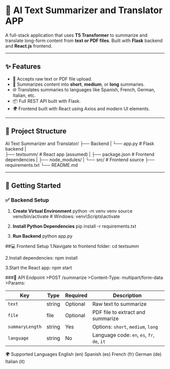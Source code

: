 # 🧠 AI Text Summarizer and Translator APP

A full-stack application that uses **T5 Transformer** to summarize and translate long-form content from **text or PDF files**. Built with **Flask** backend and **React.js** frontend.

---

## ✨ Features

- 📄 Accepts raw text or PDF file upload.
- 📝 Summarizes content into **short**, **medium**, or **long** summaries.
- 🌐 Translates summaries to languages like Spanish, French, German, Italian, etc.
- 📦 Full REST API built with Flask.
- 🌍 Frontend built with React using Axios and modern UI elements.

---

## 📂 Project Structure

AI Text Summarizer and Translator/
├── Backend
|   └──  app.py             # Flask backend
|    
├── textsumm/              # React app (assumed)
|    ├── package.json       # Frontend dependencies
|    ├── node_modules/
|    └── src/               # Frontend source
├── requirements.txt
└── README.md


---

## 🚀 Getting Started

### ✅ Backend Setup

1. **Create Virtual Environment**
python -m venv venv
source venv/bin/activate  # Windows: venv\Scripts\activate

2. **Install Python Dependencies**
pip install -r requirements.txt

3. **Run Backend**
python app.py

##💻 Frontend Setup
1.Navigate to frontend folder:
cd textsumm

2.Install dependencies:
npm install

3.Start the React app:
npm start

###🔌 API Endpoint
    >POST /summarize
    >Content-Type: multipart/form-data
    >Params:

| Key            | Type    | Required | Description                            |
|----------------|---------|----------|----------------------------------------|
| `text`         | string  | Optional | Raw text to summarize                  |
| `file`         | file    | Optional | PDF file to extract and summarize      |
| `summaryLength`| string  | Yes      | Options: `short`, `medium`, `long`     |
| `language`     | string  | No       | Language code: `en`, `es`, `fr`, `de`, `it` |

🌍 Supported Languages
English (en)
Spanish (es)
French (fr)
German (de)
Italian (it)

